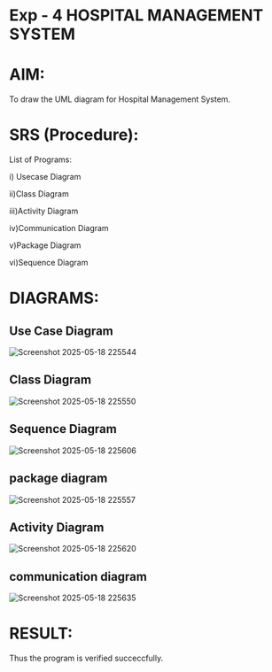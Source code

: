 # Exp - 4 HOSPITAL MANAGEMENT SYSTEM

# AIM:
To draw the UML diagram for Hospital Management System.
# SRS (Procedure):
List of Programs:

i) Usecase Diagram

ii)Class Diagram

iii)Activity Diagram

iv)Communication Diagram

v)Package Diagram

vi)Sequence Diagram
# DIAGRAMS:


## Use Case Diagram



![Screenshot 2025-05-18 225544](https://github.com/user-attachments/assets/96659315-5b29-42da-9c15-3b524670c15b)



## Class Diagram



![Screenshot 2025-05-18 225550](https://github.com/user-attachments/assets/26d314c1-7cfd-4fcd-b7e0-1c71b1c46641)



## Sequence Diagram



![Screenshot 2025-05-18 225606](https://github.com/user-attachments/assets/4e8bf80d-aa63-40e7-ae15-03820cb40aef)



## package diagram



![Screenshot 2025-05-18 225557](https://github.com/user-attachments/assets/860194c9-cb58-46b7-96f1-655d06e79dc9)



## Activity Diagram


![Screenshot 2025-05-18 225620](https://github.com/user-attachments/assets/fb4e7fd1-fd8d-420f-ba64-c89a71645712)



## communication diagram


![Screenshot 2025-05-18 225635](https://github.com/user-attachments/assets/b04618b4-bfb7-466c-a98f-1238b75e5bea)



# RESULT:
Thus the program is verified succeccfully.
